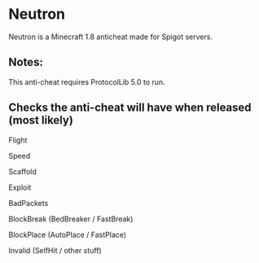 # Neutron
Neutron is a Minecraft 1.8 anticheat made for Spigot servers.

## Notes:
This anti-cheat requires ProtocolLib 5.0 to run.

## Checks the anti-cheat will have when released (most likely)
Flight

Speed

Scaffold

Exploit

BadPackets

BlockBreak (BedBreaker / FastBreak)

BlockPlace (AutoPlace / FastPlace)

Invalid (SelfHit / other stuff)
